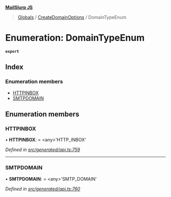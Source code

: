 **[MailSlurp JS](../README.md)**

> [Globals](../README.md) / [CreateDomainOptions](../modules/createdomainoptions.md) / DomainTypeEnum

# Enumeration: DomainTypeEnum

**`export`** 

## Index

### Enumeration members

* [HTTPINBOX](createdomainoptions.domaintypeenum.md#httpinbox)
* [SMTPDOMAIN](createdomainoptions.domaintypeenum.md#smtpdomain)

## Enumeration members

### HTTPINBOX

•  **HTTPINBOX**:  = \<any>'HTTP\_INBOX'

*Defined in [src/generated/api.ts:759](https://github.com/mailslurp/mailslurp-client/blob/d7397d3/src/generated/api.ts#L759)*

___

### SMTPDOMAIN

•  **SMTPDOMAIN**:  = \<any>'SMTP\_DOMAIN'

*Defined in [src/generated/api.ts:760](https://github.com/mailslurp/mailslurp-client/blob/d7397d3/src/generated/api.ts#L760)*
